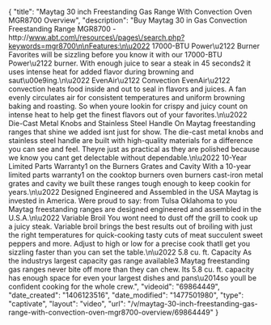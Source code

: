 {
    "title": "Maytag 30 inch Freestanding Gas Range With Convection Oven MGR8700 Overview",
    "description": "Buy Maytag 30 in Gas Convection Freestanding Range MGR8700 - http:\/\/www.abt.com\/resources\/pages\/search.php?keywords=mgr8700\n\nFeatures:\n\u2022 17000-BTU Power\u2122 Burner Favorites will be sizzling before you know it with our 17000-BTU Power\u2122 burner. With enough juice to sear a steak in 45 seconds2 it uses intense heat for added flavor during browning and saut\u00e9ing.\n\u2022 EvenAir\u2122 Convection EvenAir\u2122 convection heats food inside and out to seal in flavors and juices. A fan evenly circulates air for consistent temperatures and uniform browning baking and roasting. So when youre lookin for crispy and juicy count on intense heat to help get the finest flavors out of your favorites.\n\u2022 Die-Cast Metal Knobs and Stainless Steel Handle On Maytag freestanding ranges that shine we added isnt just for show. The die-cast metal knobs and stainless steel handle are built with high-quality materials for a difference you can see and feel. Theyre just as practical as they are polished because we know you cant get delectable without dependable.\n\u2022 10-Year Limited Parts Warranty1 on the Burners Grates and Cavity With a 10-year limited parts warranty1 on the cooktop burners oven burners cast-iron metal grates and cavity we built these ranges tough enough to keep cookin for years.\n\u2022 Designed Engineered and Assembled in the USA Maytag is invested in America. Were proud to say: from Tulsa Oklahoma to you Maytag freestanding ranges are designed engineered and assembled in the U.S.A.\n\u2022 Variable Broil You wont need to dust off the grill to cook up a juicy steak. Variable broil brings the best results out of broiling with just the right temperatures for quick-cooking tasty cuts of meat succulent sweet peppers and more. Adjust to high or low for a precise cook thatll get you sizzling faster than you can set the table.\n\u2022 5.8 cu. ft. Capacity As the industrys largest capacity gas range available3 Maytag freestanding gas ranges never bite off more than they can chew. Its 5.8 cu. ft. capacity has enough space for even your largest dishes and pans\u2014so youll be confident cooking for the whole crew.",
    "videoid": "69864449",
    "date_created": "1406123516",
    "date_modified": "1477501980",
    "type": "captivate",
    "layout": "video",
    "url": "\/v\/maytag-30-inch-freestanding-gas-range-with-convection-oven-mgr8700-overview\/69864449"
}